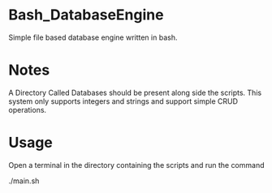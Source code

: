 # Bash_DatabaseEngine
Simple file based database engine written in bash.


# Notes
A Directory Called Databases should be present along side the scripts.
This system only supports integers and strings and support simple CRUD operations.

# Usage
Open a terminal in the directory containing the scripts and run the command

  ./main.sh
  
